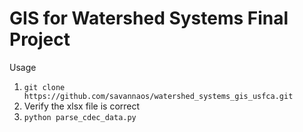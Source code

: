 # GIS for Watershed Systems Final Project


Usage
1. `git clone https://github.com/savannaos/watershed_systems_gis_usfca.git`
2. Verify the xlsx file is correct
3. `python parse_cdec_data.py`

